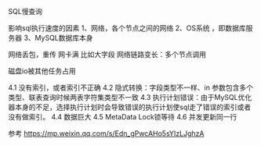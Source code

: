 SQL慢查询




影响sql执行速度的因素
1、网络，各个节点之间的网络
2、OS系统 ，即数据库服务器
3、MySQL数据库本身


网络丢包，重传
网卡满 比如大字段
网络链路变长：多个节点调用

磁盘io被其他任务占用

4.1 没有索引，或者索引不正确
4.2 隐式转换：字段类型不一样、in 参数包含多个类型、联表查询时候两表字符集类型不一致
4.3 执行计划错误：由于MySQL优化器本身的不足，选择执行计划时会导致错误的执行计划使sql走了错误的索引或者没有做索引。
4.4 数据巨大
4.5 MetaData Lock锁等待
4.6 并发更新同一行


参考
https://mp.weixin.qq.com/s/Edn_gPwcAHo5sYIzLJghzA



































































